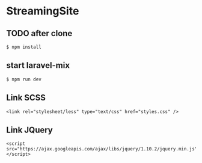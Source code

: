 # StreamingSite
## TODO after clone
```
$ npm install
```
## start laravel-mix
```
$ npm run dev
```
## Link SCSS
```
<link rel="stylesheet/less" type="text/css" href="styles.css" /> 
```


## Link JQuery
```
<script src="https://ajax.googleapis.com/ajax/libs/jquery/1.10.2/jquery.min.js"></script>
```


